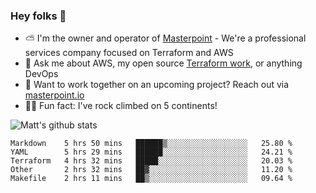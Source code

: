 

### Hey folks 👋

- ⛅️ I'm the owner and operator of [Masterpoint](https://masterpoint.io) - We're a professional services company focused on Terraform and AWS
- 💬 Ask me about AWS, my open source [Terraform work](https://github.com/masterpointio?q=terraform&type=&language=hcl), or anything DevOps
- 🔨 Want to work together on an upcoming project? Reach out via [masterpoint.io](https://masterpoint.io)
- 🧗‍♂️ Fun fact: I've rock climbed on 5 continents! 


![Matt's github stats](https://github-readme-stats.vercel.app/api?username=Gowiem&count_private=true&theme=cobalt&show_icons=true)

<!--START_SECTION:waka-->
```text
Markdown    5 hrs 50 mins   ██████▒░░░░░░░░░░░░░░░░░░   25.80 % 
YAML        5 hrs 29 mins   ██████░░░░░░░░░░░░░░░░░░░   24.21 % 
Terraform   4 hrs 32 mins   █████░░░░░░░░░░░░░░░░░░░░   20.03 % 
Other       2 hrs 32 mins   ██▓░░░░░░░░░░░░░░░░░░░░░░   11.20 % 
Makefile    2 hrs 11 mins   ██▒░░░░░░░░░░░░░░░░░░░░░░   09.64 % 
```
<!--END_SECTION:waka-->
